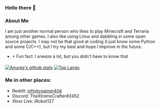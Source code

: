 ### Hello there 👋

<!--
**infinitygamer404/infinitygamer404** is a ✨ _special_ ✨ repository because its `README.md` (this file) appears on your GitHub profile.

Here are some ideas to get you started:

- 🔭 I’m currently working on ...
- 🌱 I’m currently learning ...
- 👯 I’m looking to collaborate on ...
- 🤔 I’m looking for help with ...
- 💬 Ask me about ...
- 📫 How to reach me: ...
- 😄 Pronouns: ...
- ⚡ Fun fact: ...
-->

### About Me

I am just another normal person who likes to play Minecraft and Terraria among other games. I also like using Linux and dabbling in some open source projects.
I may not be that good at coding (I just know some Python and some C/C++), but I try my best and hope I improve in the future.
- ⚡ Fun fact: I sneeze a lot, but you didn't have to know that 

<!-- ![GitHub metrics](https://metrics.lecoq.io/infinitygamer404) -->
[![Anurag's github stats](https://github-readme-stats.vercel.app/api?username=infinitygamer404&show_icons=true&theme=dark)](https://github.com/anuraghazra/github-readme-stats)
[![Top Langs](https://github-readme-stats.vercel.app/api/top-langs/?username=infinitygamer404&layout=compact&theme=dark)](https://github.com/anuraghazra/github-readme-stats)

### Me in other places:

- Reddit: [infinitygamer404](https://reddit.com/u/infinitygamer404)
- Discord: TheXtremeCrafter#2452
- Xbox Live: iRobot127
